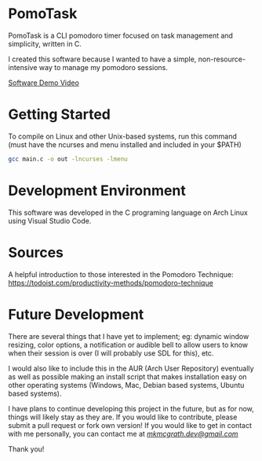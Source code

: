 # PomoTask
PomoTask is a CLI pomodoro timer focused on task management and simplicity, written in C.

I created this software because I wanted to have a simple, non-resource-intensive way to manage my pomodoro sessions.

[Software Demo Video](https://youtu.be/vqa2F6gP1GU)


# Getting Started
To compile on Linux and other Unix-based systems, run this command (must have the ncurses and menu installed and included in your $PATH)

```bash
gcc main.c -o out -lncurses -lmenu
```

# Development Environment
This software was developed in the C programing language on Arch Linux using Visual Studio Code.


# Sources
A helpful introduction to those interested in the Pomodoro Technique:
https://todoist.com/productivity-methods/pomodoro-technique

# Future Development
There are several things that I have yet to implement; eg: dynamic window resizing, color options, a notification or audible bell to allow users to know when their session is over (I will probably use SDL for this), etc.

I would also like to include this in the AUR (Arch User Repository) eventually as well as possible making an install script that makes installation easy on other operating systems (Windows, Mac, Debian based systems, Ubuntu based systems).

I have plans to continue developing this project in the future, but as for now, things will likely stay as they are. If you would like to contribute, please submit a pull request or fork own version! If you would like to get in contact with me personally, you can contact me at *mkmcgrath.dev@gmail.com*

Thank you!
